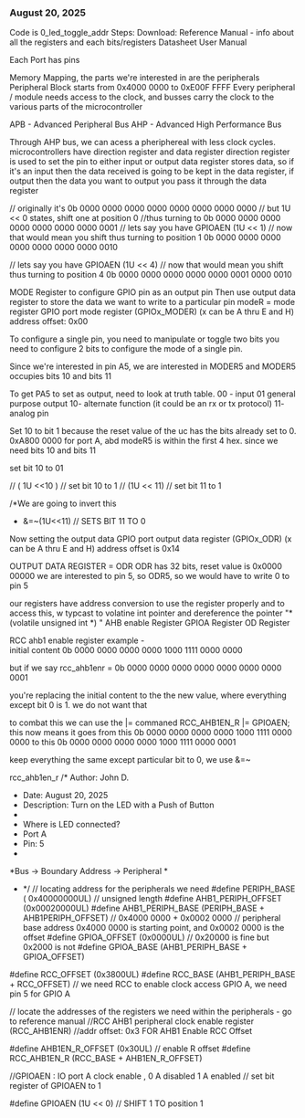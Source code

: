 ### August 20, 2025
Code is 0_led_toggle_addr
Steps:
Download:
Reference Manual - info about all the registers and each bits/registers
Datasheet
User Manual

Each Port has pins

Memory Mapping, the parts we're interested in are the peripherals
    Peripheral Block starts from 0x4000 0000 to 0xE00F FFFF
Every peripheral / module needs access to the clock, and busses carry the clock to the various parts of the microcontroller 

APB - Advanced Peripheral Bus
AHP - Advanced High Performance Bus

Through AHP bus, we can acess a pheriphereal with less clock cycles. 
microcontrollers have direction register and data register
direction register is used to set the pin to either input or output
data register stores data, so if it's an input then the data received is going to be kept in the data register, if output then the data you want to output you pass it through the data register

// originally it's 0b 0000 0000 0000 0000 0000 0000 0000 0000
//  but 1U << 0 states, shift one at position 0
//thus turning to  0b 0000 0000 0000 0000 0000 0000 0000 0001
// lets say you have  GPIOAEN		(1U << 1)
// now that would mean you shift thus turning to position 1 0b 0000 0000 0000 0000 0000 0000 0000 0010

// lets say you have  GPIOAEN		(1U << 4)
// now that would mean you shift thus turning to position 4 0b 0000 0000 0000 0000 0000 0001 0000 0010


MODE Register to configure GPIO pin as an output pin
Then use output data register to store the data we want to write to a particular pin
modeR = mode register
GPIO port mode register (GPIOx_MODER) (x  can be A thru E and H)
address offset: 0x00 

To configure a single pin, you need to manipulate or toggle two bits you need to configure 2 bits to configure the mode of a single pin.

Since we're interested in pin A5, we are interested in MODER5 and MODER5 occupies bits 10 and bits 11

To get PA5 to set as output, need to look at truth table. 
00 - input 
01 general purpose output 
10- alternate function (it could be an rx or tx protocol) 
11- analog pin

Set 10 to bit 1 because the reset value of the uc has the bits already set to 0.
0xA800 0000 for port A, abd modeR5 is within the first 4 hex. since we need bits 10 and bits 11 

set bit 10 to 01 

//  ( 1U <<10 ) // set bit 10 to 1
// (1U << 11) // set bit 11 to 1

/*We are going to invert this 
 * &=~(1U<<11) // SETS BIT 11 TO 0

 Now setting the output data
 GPIO port output data register (GPIOx_ODR) (x can be A thru E and H)
 address offset is 0x14

OUTPUT DATA REGISTER = ODR
 ODR has 32 bits, reset value is 0x0000 00000
 we are interested to pin 5, so ODR5, so we would have to write 0 to pin 5


our registers have address
conversion to use the register properly and to access this, w
typcast to volatine int pointer and dereference the pointer "*(volatile unsigned int *)  "
AHB enable Register
GPIOA Register
OD Register

RCC ahb1 enable register example -  
initial content 0b 0000 0000 0000 0000 1000 1111 0000 0000

but if we say rcc_ahb1enr = 0b 0000 0000 0000 0000 0000 0000 0000 0001

you're replacing the initial content to the the new value, where everything except bit 0 is 1.
we do not want that

to combat this we can use the |= commaned
RCC_AHB1EN_R |= GPIOAEN; 
this now means
it goes from this
0b 0000 0000 0000 0000 1000 1111 0000 0000
to this
0b 0000 0000 0000 0000 1000 1111 0000 0001

keep everything the same except particular bit to 0, we use &=~

rcc_ahb1en_r
/* Author: John D.
 * Date: August 20, 2025
 * Description: Turn on the LED with a Push of Button
 *
 * Where is LED connected?
 * Port A
 * Pin: 5
 *
 *Bus -> Boundary Address -> Peripheral
 *
 *  */
// locating address for the peripherals we need
#define PERIPH_BASE ( 0x40000000UL) // unsigned length
#define AHB1_PERIPH_OFFSET  (0x00020000UL)
#define AHB1_PERIPH_BASE	(PERIPH_BASE + AHB1PERIPH_OFFSET)
// 0x4000 0000 + 0x0002 0000 // peripheral base address 0x4000 0000 is starting point, and 0x0002 0000 is the offset
#define GPIOA_OFFSET 	(0x0000UL) // 0x20000 is fine but 0x2000 is not
#define GPIOA_BASE (AHB1_PERIPH_BASE + GPIOA_OFFSET)

#define RCC_OFFSET (0x3800UL)
#define RCC_BASE (AHB1_PERIPH_BASE + RCC_OFFSET) // we need RCC to enable clock access GPIO A, we need pin 5 for GPIO A

// locate the addresses of the registers we need within the peripherals - go to reference manual
//RCC AHB1 peripheral clock enable register (RCC_AHB1ENR)
//addr offset: 0x3 FOR AHB1 Enable RCC Offset

#define AHB1EN_R_OFFSET (0x30UL) // enable R offset
#define RCC_AHB1EN_R    (RCC_BASE + AHB1EN_R_OFFSET)

//GPIOAEN : IO port A clock enable , 0 A disabled 1 A enabled
// set bit register of GPIOAEN to 1

#define GPIOAEN		(1U << 0) // SHIFT 1 TO position 1
